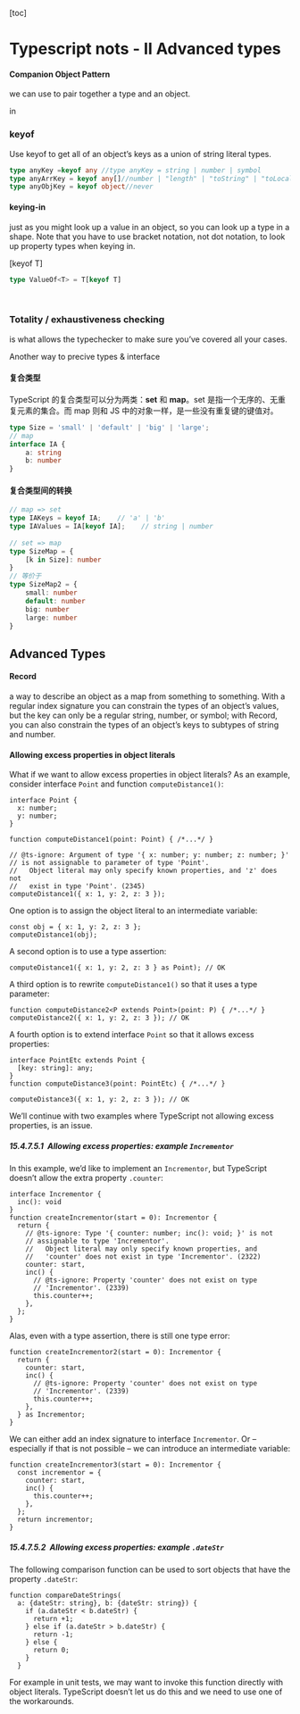 [toc]

# Typescript nots - II Advanced types



#### Companion Object Pattern

we can use to pair together a type and an object.



in 



### keyof

Use keyof to get all of an object’s keys as a union of string literal types.

```ts
type anyKey =keyof any //type anyKey = string | number | symbol
type anyArrKey = keyof any[]//number | "length" | "toString" | "toLocaleString" | "pop" | "push" | "concat" | "join" | "reverse" | "shift" | "slice" | "sort" | "splice" | "unshift" | "indexOf" | "lastIndexOf" | ... 16 more ... | "flat
type anyObjKey = keyof object//never
```

#### keying-in

just as you might look up a value in an object, so you can look up a type in a shape. Note that you have to use bracket notation, not dot notation, to look up property types when keying in.

[keyof T]

```ts
type ValueOf<T> = T[keyof T]
```

​    

### Totality / exhaustiveness checking

 is what allows the typechecker to make sure you’ve covered all your cases.

Another way to precive types & interface

#### 复合类型

TypeScript 的复合类型可以分为两类：**set** 和 **map**。set 是指一个无序的、无重复元素的集合。而 map 则和 JS 中的对象一样，是一些没有重复键的键值对。

```ts
type Size = 'small' | 'default' | 'big' | 'large';
// map
interface IA {
    a: string
    b: number
}
```

#### 复合类型间的转换

```ts
// map => set
type IAKeys = keyof IA;    // 'a' | 'b'
type IAValues = IA[keyof IA];    // string | number
 
// set => map
type SizeMap = {
    [k in Size]: number
}
// 等价于
type SizeMap2 = {
    small: number
    default: number
    big: number
    large: number
}
```

## Advanced Types

#### Record

a way to describe an object as a map from something to something. With a regular index signature you can constrain the types of an object’s values, but the key can only be a regular string, number, or symbol; with Record, you can also constrain the types of an object’s keys to subtypes of string and number.



#### Allowing excess properties in object literals

What if we want to allow excess properties in object literals? As an example, consider interface `Point` and function `computeDistance1()`:

```
interface Point {
  x: number;
  y: number;
}

function computeDistance1(point: Point) { /*...*/ }

// @ts-ignore: Argument of type '{ x: number; y: number; z: number; }'
// is not assignable to parameter of type 'Point'.
//   Object literal may only specify known properties, and 'z' does not
//   exist in type 'Point'. (2345)
computeDistance1({ x: 1, y: 2, z: 3 });
```

One option is to assign the object literal to an intermediate variable:

```
const obj = { x: 1, y: 2, z: 3 };
computeDistance1(obj);
```

A second option is to use a type assertion:

```
computeDistance1({ x: 1, y: 2, z: 3 } as Point); // OK
```

A third option is to rewrite `computeDistance1()` so that it uses a type parameter:

```
function computeDistance2<P extends Point>(point: P) { /*...*/ }
computeDistance2({ x: 1, y: 2, z: 3 }); // OK
```

A fourth option is to extend interface `Point` so that it allows excess properties:

```
interface PointEtc extends Point {
  [key: string]: any;
}
function computeDistance3(point: PointEtc) { /*...*/ }

computeDistance3({ x: 1, y: 2, z: 3 }); // OK
```

We’ll continue with two examples where TypeScript not allowing excess properties, is an issue.

##### 15.4.7.5.1 Allowing excess properties: example `Incrementor`

In this example, we’d like to implement an `Incrementor`, but TypeScript doesn’t allow the extra property `.counter`:

```
interface Incrementor {
  inc(): void
}
function createIncrementor(start = 0): Incrementor {
  return {
    // @ts-ignore: Type '{ counter: number; inc(): void; }' is not
    // assignable to type 'Incrementor'.
    //   Object literal may only specify known properties, and
    //   'counter' does not exist in type 'Incrementor'. (2322)
    counter: start,
    inc() {
      // @ts-ignore: Property 'counter' does not exist on type
      // 'Incrementor'. (2339)
      this.counter++;
    },
  };
}
```

Alas, even with a type assertion, there is still one type error:

```
function createIncrementor2(start = 0): Incrementor {
  return {
    counter: start,
    inc() {
      // @ts-ignore: Property 'counter' does not exist on type
      // 'Incrementor'. (2339)
      this.counter++;
    },
  } as Incrementor;
}
```

We can either add an index signature to interface `Incrementor`. Or – especially if that is not possible – we can introduce an intermediate variable:

```
function createIncrementor3(start = 0): Incrementor {
  const incrementor = {
    counter: start,
    inc() {
      this.counter++;
    },
  };
  return incrementor;
}
```

##### 15.4.7.5.2 Allowing excess properties: example `.dateStr`

The following comparison function can be used to sort objects that have the property `.dateStr`:

```
function compareDateStrings(
  a: {dateStr: string}, b: {dateStr: string}) {
    if (a.dateStr < b.dateStr) {
      return +1;
    } else if (a.dateStr > b.dateStr) {
      return -1;
    } else {
      return 0;
    }
  }
```

For example in unit tests, we may want to invoke this function directly with object literals. TypeScript doesn’t let us do this and we need to use one of the workarounds.